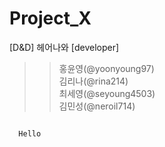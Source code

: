 # Project_X
[D&amp;D] 헤어나와 
[developer]  
>>홍윤영(@yoonyoung97)  
>>김리나(@rina214)  
>>최세영(@seyoung4503)  
>>김민성(@neroil714)  
<pre><code>
  Hello
</pre></code>









